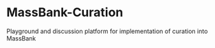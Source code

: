 # MassBank-Curation
Playground and discussion platform for implementation of curation into MassBank
